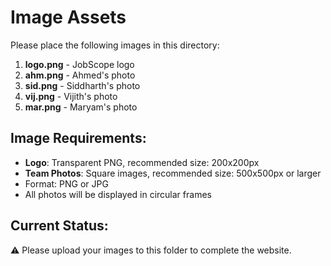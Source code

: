 # Image Assets

Please place the following images in this directory:

1. **logo.png** - JobScope logo
2. **ahm.png** - Ahmed's photo
3. **sid.png** - Siddharth's photo
4. **vij.png** - Vijith's photo
5. **mar.png** - Maryam's photo

## Image Requirements:
- **Logo**: Transparent PNG, recommended size: 200x200px
- **Team Photos**: Square images, recommended size: 500x500px or larger
- Format: PNG or JPG
- All photos will be displayed in circular frames

## Current Status:
⚠️ Please upload your images to this folder to complete the website.

